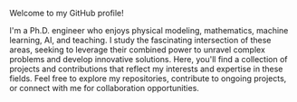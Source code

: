 Welcome to my GitHub profile!

I'm a Ph.D. engineer who enjoys physical modeling, mathematics, machine learning, AI, and teaching. I study the fascinating intersection of these areas, seeking to leverage their combined power to unravel complex problems and develop innovative solutions.
Here, you'll find a collection of projects and contributions that reflect my interests and expertise in these fields.
Feel free to explore my repositories, contribute to ongoing projects, or connect with me for collaboration opportunities.

